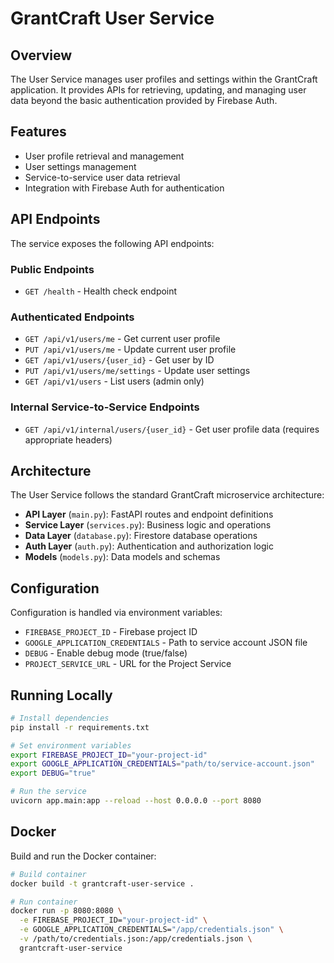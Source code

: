 # GrantCraft User Service

## Overview

The User Service manages user profiles and settings within the GrantCraft application. It provides APIs for retrieving, updating, and managing user data beyond the basic authentication provided by Firebase Auth.

## Features

- User profile retrieval and management
- User settings management
- Service-to-service user data retrieval
- Integration with Firebase Auth for authentication

## API Endpoints

The service exposes the following API endpoints:

### Public Endpoints

- `GET /health` - Health check endpoint

### Authenticated Endpoints

- `GET /api/v1/users/me` - Get current user profile
- `PUT /api/v1/users/me` - Update current user profile
- `GET /api/v1/users/{user_id}` - Get user by ID
- `PUT /api/v1/users/me/settings` - Update user settings
- `GET /api/v1/users` - List users (admin only)

### Internal Service-to-Service Endpoints

- `GET /api/v1/internal/users/{user_id}` - Get user profile data (requires appropriate headers)

## Architecture

The User Service follows the standard GrantCraft microservice architecture:

- **API Layer** (`main.py`): FastAPI routes and endpoint definitions
- **Service Layer** (`services.py`): Business logic and operations
- **Data Layer** (`database.py`): Firestore database operations
- **Auth Layer** (`auth.py`): Authentication and authorization logic
- **Models** (`models.py`): Data models and schemas

## Configuration

Configuration is handled via environment variables:

- `FIREBASE_PROJECT_ID` - Firebase project ID
- `GOOGLE_APPLICATION_CREDENTIALS` - Path to service account JSON file
- `DEBUG` - Enable debug mode (true/false)
- `PROJECT_SERVICE_URL` - URL for the Project Service

## Running Locally

```bash
# Install dependencies
pip install -r requirements.txt

# Set environment variables
export FIREBASE_PROJECT_ID="your-project-id"
export GOOGLE_APPLICATION_CREDENTIALS="path/to/service-account.json"
export DEBUG="true"

# Run the service
uvicorn app.main:app --reload --host 0.0.0.0 --port 8080
```

## Docker

Build and run the Docker container:

```bash
# Build container
docker build -t grantcraft-user-service .

# Run container
docker run -p 8080:8080 \
  -e FIREBASE_PROJECT_ID="your-project-id" \
  -e GOOGLE_APPLICATION_CREDENTIALS="/app/credentials.json" \
  -v /path/to/credentials.json:/app/credentials.json \
  grantcraft-user-service
``` 